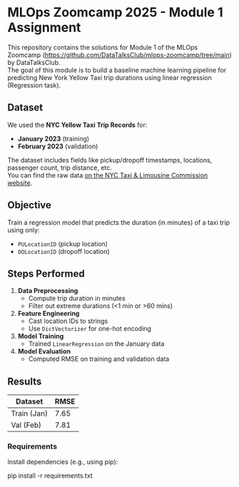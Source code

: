# MLOps Zoomcamp 2025 - Module 1 Assignment

This repository contains the solutions for Module 1 of the MLOps Zoomcamp (https://github.com/DataTalksClub/mlops-zoomcamp/tree/main) by DataTalksClub.  
The goal of this module is to build a baseline machine learning pipeline for predicting New York Yellow Taxi trip durations using linear regression (Regression task).


## Dataset

We used the **NYC Yellow Taxi Trip Records** for:

- **January 2023** (training)
- **February 2023** (validation)

The dataset includes fields like pickup/dropoff timestamps, locations, passenger count, trip distance, etc.  
You can find the raw data [on the NYC Taxi & Limousine Commission website](https://www.nyc.gov/site/tlc/about/tlc-trip-record-data.page).


## Objective

Train a regression model that predicts the duration (in minutes) of a taxi trip using only:

- `PULocationID` (pickup location)
- `DOLocationID` (dropoff location)


## Steps Performed

1. **Data Preprocessing**
   - Compute trip duration in minutes
   - Filter out extreme durations (<1 min or >60 mins)
2. **Feature Engineering**
   - Cast location IDs to strings
   - Use `DictVectorizer` for one-hot encoding
3. **Model Training**
   - Trained `LinearRegression` on the January data
4. **Model Evaluation**
   - Computed RMSE on training and validation data


## Results

| Dataset    | RMSE  |
|------------|-------|
| Train (Jan)| 7.65  |
| Val (Feb)  | 7.81  |


### Requirements

Install dependencies (e.g., using pip):

pip install -r requirements.txt